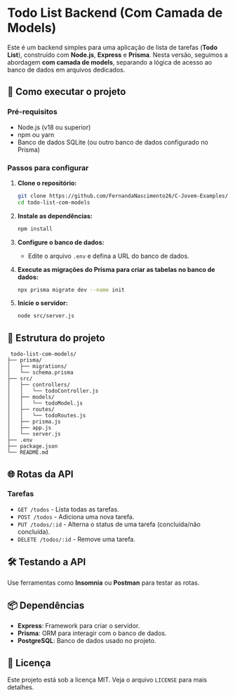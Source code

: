 # Todo List Backend (Com Camada de Models)

Este é um backend simples para uma aplicação de lista de tarefas (**Todo List**), construído com **Node.js**, **Express** e **Prisma**. Nesta versão, seguimos a abordagem **com camada de models**, separando a lógica de acesso ao banco de dados em arquivos dedicados.

## 🚀 Como executar o projeto

### **Pré-requisitos**
- Node.js (v18 ou superior)
- npm ou yarn
- Banco de dados SQLite (ou outro banco de dados configurado no Prisma)

### **Passos para configurar**

1. **Clone o repositório:**
   ```sh
   git clone https://github.com/FernandaNascimento26/C-Jovem-Examples/tree/main/Avan%C3%A7ado/sincronas/TodoList_com_model.git
   cd todo-list-com-models
   ```

2. **Instale as dependências:**
   ```sh
   npm install
   ```

3. **Configure o banco de dados:**
   - Edite o arquivo `.env` e defina a URL do banco de dados.

4. **Execute as migrações do Prisma para criar as tabelas no banco de dados:**
   ```sh
   npx prisma migrate dev --name init
   ```

5. **Inicie o servidor:**
   ```sh
   node src/server.js
   ```

## 📁 Estrutura do projeto

```
 todo-list-com-models/
├── prisma/
│   ├── migrations/
│   └── schema.prisma
├── src/
│   ├── controllers/
│   │   └── todoController.js
│   ├── models/
│   │   └── todoModel.js
│   ├── routes/
│   │   └── todoRoutes.js
│   ├── prisma.js
│   ├── app.js
│   └── server.js
├── .env
├── package.json
└── README.md
```

## 🌐 Rotas da API

### **Tarefas**
- `GET /todos` - Lista todas as tarefas.
- `POST /todos` - Adiciona uma nova tarefa.
- `PUT /todos/:id` - Alterna o status de uma tarefa (concluída/não concluída).
- `DELETE /todos/:id` - Remove uma tarefa.

## 🛠 Testando a API

Use ferramentas como **Insomnia** ou **Postman** para testar as rotas.

## 📦 Dependências
- **Express**: Framework para criar o servidor.
- **Prisma**: ORM para interagir com o banco de dados.
- **PostgreSQL**: Banco de dados usado no projeto.

## 📄 Licença

Este projeto está sob a licença MIT. Veja o arquivo `LICENSE` para mais detalhes.

